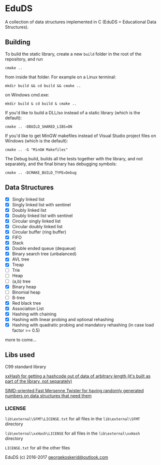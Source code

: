 # EduDS

A collection of data structures implemented in C (EduDS = Educational Data Structures).

## Building

To build the static library, create a new `build` folder in the root of the repository, and run

    cmake ..
from inside that folder. For example on a Linux terminal:

```
mkdir build && cd build && cmake ..
```

on Windows cmd.exe:

```
mkdir build & cd build & cmake ..
```

If you'd like to build a DLL/so instead of a static library (which is the default):

```
cmake .. -DBUILD_SHARED_LIBS=ON
```

If you'd like to get MinGW makefiles instead of Visual Studio project files on Windows (which is the default):

```
cmake .. -G "MinGW Makefiles"
```

The Debug build, builds all the tests together with the library, and not separately, and the final binary has debugging symbols:

```
cmake .. -DCMAKE_BUILD_TYPE=Debug
```

## Data Structures

- [x] Singly linked list
- [x] Singly linked list with sentinel
- [x] Doubly linked list
- [x] Doubly linked list with sentinel
- [x] Circular singly linked list
- [x] Circular doubly linked list
- [x] Circular buffer (ring buffer)
- [x] FIFO
- [x] Stack
- [x] Double ended queue (dequeue)
- [x] Binary search tree (unbalanced)
- [x] AVL tree
- [x] Treap
- [ ] Trie
- [ ] Heap
- [ ] (a,b) tree
- [x] Binary heap
- [ ] Binomial heap
- [ ] B-tree
- [x] Red black tree
- [x] Association List
- [x] Hashing with chaining
- [x] Hashing with linear probing and optional rehashing
- [x] Hashing with quadratic probing and mandatory rehashing (in case load factor >= 0.5)

more to come...

## Libs used

C99 standard library

[xxHash for getting a hashcode out of data of arbitrary length (it's built as part of the library, not separately)](https://github.com/Cyan4973/xxHash/)

[SIMD-oriented Fast Mersenne Twister for having randomly generated numbers on data structures that need them](http://www.math.sci.hiroshima-u.ac.jp/~m-mat/MT/SFMT/index.html)

### LICENSE

`lib\external\SFMT\LICENSE.txt` for all files in the `lib\external\SFMT` directory

`lib\external\xxHash\LICENSE` for all files in the `lib\external\xxHash` directory

`LICENSE.txt` for all the other files

EduDS (c) 2016-2017 <georgekoskerid@outlook.com>
